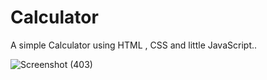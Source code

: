 # Calculator
A simple Calculator using HTML , CSS and little JavaScript..

![Screenshot (403)](https://user-images.githubusercontent.com/101439718/231471933-07dcbb80-548e-4614-a304-14fc0621d4a9.png)

